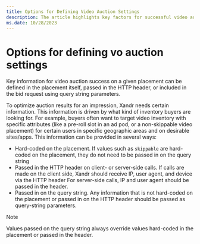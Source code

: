 ```yaml
---
title: Options for Defining Video Auction Settings
description: The article highlights key factors for successful video auctions on a placement, which can be specified within the placement, transmitted in the HTTP header, or included in the bid request through query string parameters.
ms.date: 10/28/2023
---
```


# Options for defining vo auction settings

Key information for video auction success on a given placement can be defined in the placement itself, passed in the HTTP header, or included in the bid request using query string parameters.

To optimize auction results for an impression, Xandr needs certain information. This information is driven by what kind of inventory buyers are looking for.
For example, buyers often want to target video inventory with specific attributes (like a pre-roll slot in an ad pod, or a non-skippable video placement) for certain users in specific geographic areas and on desirable sites/apps. This information can be provided in several ways:

- Hard-coded on the placement. If values such as `skippable` are hard-coded on the placement, they do not need to be passed in on the query string
- Passed in the HTTP header on client- or server-side calls. If calls are made on the client side, Xandr should receive IP, user agent, and device via the HTTP header For server-side calls, IP and user agent should be passed in the header.
- Passed in on the query string. Any information that is not hard-coded  on the placement or passed in on the HTTP header should be passed as query-string parameters.
  
> [!NOTE]
> Values passed on the query string always override values hard-coded in the placement or passed in the header.
